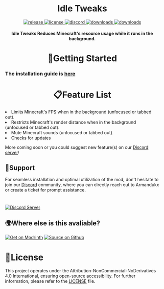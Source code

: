 <h1 align="center">Idle Tweaks</h1>

<div align="center">
<a href="https://modrinth.com/mod/idletweaks/versions" target="_blank">
        <img src="https://img.shields.io/modrinth/v/idletweaks?label=release&color=informational&logo=Modrinth" alt="release">
    </a>
 <a href="https://github.com/Armandukx/IdleFPS/blob/1.8.9/COPYING" target="_blank">
        <img src="https://img.shields.io/badge/license-CC_BY_NC_ND_4.0-blue" alt="license">
    </a>
    <a href="https://discord.gg/MGrNJqsqZt" target="_blank">
        <img src="https://img.shields.io/discord/1094419852040622150?label=discord&color=informational&logo=Discord&logoColor=FFFFFF" alt="discord">
    </a>
         <a href="https://github.com/Armandukx/IdleFPS/releases" target="_blank">
        <img src="https://img.shields.io/github/downloads/Armandukx/IdleFPS/total?label=downloads&color=informational&logo=GitHub" alt="downloads">
    </a>
   <a href="https://modrinth.com/mod/idletweaks/versions" target="_blank">
        <img src="https://img.shields.io/modrinth/dt/idletweaks?label=downloads&color=informational&logo=Modrinth" alt="downloads">
    </a>
</div>

<h4 align="center">Idle Tweaks Reduces Minecraft's resource usage while it runs in the background.</h4>

<h1 align="center">🚀Getting Started</h1>

### The installation guide is [here](https://github.com/Armandukx/IdleFPS/wiki)
<h1 align="center">📋Feature List</h1>
<li>Limits Minecraft's FPS when in the background (unfocused or tabbed out).</li>
<li>Restricts Minecraft's render distance when in the background (unfocused or tabbed out).</li>
<li>Mute Minecraft sounds (unfocused or tabbed out).</li>
<li>Checks for updates</li>

More coming soon or you could suggest new feature(s) on our [Discord server](https://discord.gg/MGrNJqsqZt)!

## 🤝Support

For seamless installation and optimal utilization of the mod, don't hesitate to join our [Discord](https://discord.gg/MGrNJqsqZt) community, where you can directly reach out to Armandukx or create a ticket for prompt assistance.
#
[![Discord Server](https://cdn.jsdelivr.net/npm/@intergrav/devins-badges@3/assets/cozy/social/discord-plural_64h.png)](https://discord.gg/MGrNJqsqZt)

## 🌍Where else is this avaliable?
[![Get on Modrinth](https://cdn.jsdelivr.net/npm/@intergrav/devins-badges@3/assets/cozy/available/modrinth_64h.png)](https://modrinth.com/mod/idletweaks) [![Source on Github](https://cdn.jsdelivr.net/npm/@intergrav/devins-badges@3/assets/cozy/available/github_64h.png)](https://github.com/Armandukx/IdleFPS)

# 📄License

This project operates under the Attribution-NonCommercial-NoDerivatives 4.0 International, ensuring open-source accessibility. For further information, please refer to the [LICENSE](https://github.com/Armandukx/IdleFPS/blob/1.8.9/COPYING) file.
